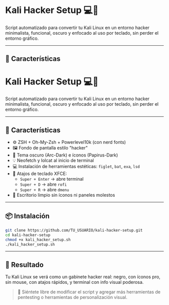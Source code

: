 # Kali Hacker Setup 💻🧠

Script automatizado para convertir tu Kali Linux en un entorno hacker minimalista, funcional, oscuro y enfocado al uso por teclado, sin perder el entorno gráfico.

---

## 🚀 Características
# Kali Hacker Setup 💻🧠

Script automatizado para convertir tu Kali Linux en un entorno hacker minimalista, funcional, oscuro y enfocado al uso por teclado, sin perder el entorno gráfico.

---

## 🚀 Características

- ⚙️ ZSH + Oh-My-Zsh + Powerlevel10k (con nerd fonts)
- 🖼 Fondo de pantalla estilo "hacker"
- 🎨 Tema oscuro (Arc-Dark) e íconos (Papirus-Dark)
- 💡 Neofetch y lolcat al inicio de terminal
- 💻 Instalación de herramientas estéticas: `figlet`, `bat`, `exa`, `lsd`
- 🎯 Atajos de teclado XFCE:
  - `Super + Enter` → abre terminal
  - `Super + D` → abre `rofi`
  - `Super + R` → abre `dmenu`
- 🧹 Escritorio limpio sin íconos ni paneles molestos

---

## 📦 Instalación

```bash
git clone https://github.com/TU_USUARIO/kali-hacker-setup.git
cd kali-hacker-setup
chmod +x kali_hacker_setup.sh
./kali_hacker_setup.sh
```

---

## 📸 Resultado

Tu Kali Linux se verá como un gabinete hacker real: negro, con íconos pro, sin mouse, con atajos rápidos, y terminal con info visual poderosa.

> 💬 Siéntete libre de modificar el script y agregar más herramientas de pentesting o herramientas de personalización visual.
